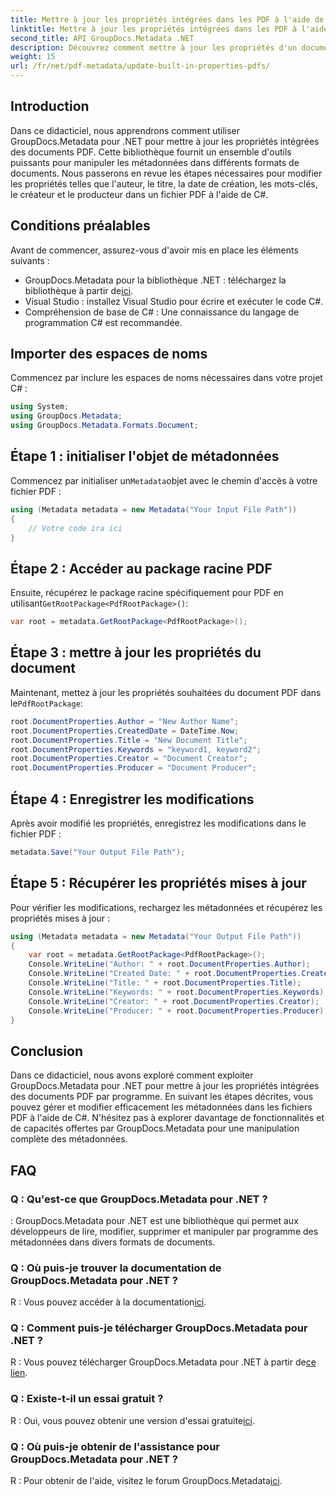 ```yaml
---
title: Mettre à jour les propriétés intégrées dans les PDF à l'aide de .NET
linktitle: Mettre à jour les propriétés intégrées dans les PDF à l'aide de .NET
second_title: API GroupDocs.Metadata .NET
description: Découvrez comment mettre à jour les propriétés d'un document PDF à l'aide de C# et GroupDocs.Metadata pour .NET. Modifiez l'auteur, le titre, les mots-clés et bien plus encore par programmation.
weight: 15
url: /fr/net/pdf-metadata/update-built-in-properties-pdfs/
---
```

## Introduction
Dans ce didacticiel, nous apprendrons comment utiliser GroupDocs.Metadata pour .NET pour mettre à jour les propriétés intégrées des documents PDF. Cette bibliothèque fournit un ensemble d'outils puissants pour manipuler les métadonnées dans différents formats de documents. Nous passerons en revue les étapes nécessaires pour modifier les propriétés telles que l'auteur, le titre, la date de création, les mots-clés, le créateur et le producteur dans un fichier PDF à l'aide de C#.
## Conditions préalables
Avant de commencer, assurez-vous d'avoir mis en place les éléments suivants :
-  GroupDocs.Metadata pour la bibliothèque .NET : téléchargez la bibliothèque à partir de[ici](https://releases.groupdocs.com/metadata/net/).
- Visual Studio : installez Visual Studio pour écrire et exécuter le code C#.
- Compréhension de base de C# : Une connaissance du langage de programmation C# est recommandée.

## Importer des espaces de noms
Commencez par inclure les espaces de noms nécessaires dans votre projet C# :
```csharp
using System;
using GroupDocs.Metadata;
using GroupDocs.Metadata.Formats.Document;
```
## Étape 1 : initialiser l'objet de métadonnées
 Commencez par initialiser un`Metadata`objet avec le chemin d'accès à votre fichier PDF :
```csharp
using (Metadata metadata = new Metadata("Your Input File Path"))
{
    // Votre code ira ici
}
```
## Étape 2 : Accéder au package racine PDF
 Ensuite, récupérez le package racine spécifiquement pour PDF en utilisant`GetRootPackage<PdfRootPackage>()`:
```csharp
var root = metadata.GetRootPackage<PdfRootPackage>();
```
## Étape 3 : mettre à jour les propriétés du document
 Maintenant, mettez à jour les propriétés souhaitées du document PDF dans le`PdfRootPackage`:
```csharp
root.DocumentProperties.Author = "New Author Name";
root.DocumentProperties.CreatedDate = DateTime.Now;
root.DocumentProperties.Title = "New Document Title";
root.DocumentProperties.Keywords = "keyword1, keyword2";
root.DocumentProperties.Creator = "Document Creator";
root.DocumentProperties.Producer = "Document Producer";
```
## Étape 4 : Enregistrer les modifications
Après avoir modifié les propriétés, enregistrez les modifications dans le fichier PDF :
```csharp
metadata.Save("Your Output File Path");
```
## Étape 5 : Récupérer les propriétés mises à jour
Pour vérifier les modifications, rechargez les métadonnées et récupérez les propriétés mises à jour :
```csharp
using (Metadata metadata = new Metadata("Your Output File Path"))
{
    var root = metadata.GetRootPackage<PdfRootPackage>();
    Console.WriteLine("Author: " + root.DocumentProperties.Author);
    Console.WriteLine("Created Date: " + root.DocumentProperties.CreatedDate);
    Console.WriteLine("Title: " + root.DocumentProperties.Title);
    Console.WriteLine("Keywords: " + root.DocumentProperties.Keywords);
    Console.WriteLine("Creator: " + root.DocumentProperties.Creator);
    Console.WriteLine("Producer: " + root.DocumentProperties.Producer);
}
```

## Conclusion
Dans ce didacticiel, nous avons exploré comment exploiter GroupDocs.Metadata pour .NET pour mettre à jour les propriétés intégrées des documents PDF par programme. En suivant les étapes décrites, vous pouvez gérer et modifier efficacement les métadonnées dans les fichiers PDF à l'aide de C#. N'hésitez pas à explorer davantage de fonctionnalités et de capacités offertes par GroupDocs.Metadata pour une manipulation complète des métadonnées.

## FAQ
### Q : Qu'est-ce que GroupDocs.Metadata pour .NET ?
: GroupDocs.Metadata pour .NET est une bibliothèque qui permet aux développeurs de lire, modifier, supprimer et manipuler par programme des métadonnées dans divers formats de documents.
### Q : Où puis-je trouver la documentation de GroupDocs.Metadata pour .NET ?
 R : Vous pouvez accéder à la documentation[ici](https://tutorials.groupdocs.com/metadata/net/).
### Q : Comment puis-je télécharger GroupDocs.Metadata pour .NET ?
 R : Vous pouvez télécharger GroupDocs.Metadata pour .NET à partir de[ce lien](https://releases.groupdocs.com/metadata/net/).
### Q : Existe-t-il un essai gratuit ?
 R : Oui, vous pouvez obtenir une version d'essai gratuite[ici](https://releases.groupdocs.com/).
### Q : Où puis-je obtenir de l'assistance pour GroupDocs.Metadata pour .NET ?
 R : Pour obtenir de l'aide, visitez le forum GroupDocs.Metadata[ici](https://forum.groupdocs.com/c/metadata/14).